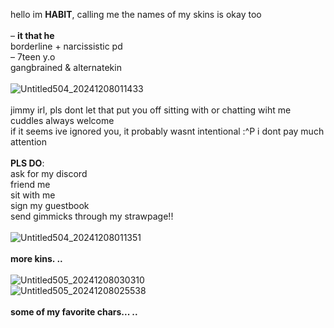 hello im **HABIT**, calling me the names of my skins is okay too
<br />
<br />
– **it that he**
<br />
borderline + narcissistic pd
<br />
– 7teen y.o
<br />
gangbrained & alternatekin
<br />
<br />
![Untitled504_20241208011433](https://github.com/user-attachments/assets/31c4b4cc-50d7-4327-8d6e-dcbdf9670f71)
<br />
<br />
jimmy irl, pls dont let that put you off sitting with or chatting wiht me
<br />
cuddles always welcome
<br />
if it seems ive ignored you, it probably wasnt intentional :^P i dont pay much attention
<br />
<br />
**PLS DO**:
<br />
ask for my discord
<br />
friend me
<br />
sit with me
<br />
sign my guestbook
<br />
send gimmicks through my strawpage!!
<br />
<br />
![Untitled504_20241208011351](https://github.com/user-attachments/assets/baee59ad-5be8-4b5f-b1eb-f9ad172556e0) 
<br />
<br />
**more kins. ..**
<br />
<br />
![Untitled505_20241208030310](https://github.com/user-attachments/assets/c690253a-83ac-4811-8183-2598c030261a)
<br />
![Untitled505_20241208025538](https://github.com/user-attachments/assets/8df9a460-076a-4fd5-b443-51642786c74f)
<br />
<br />
**some of my favorite chars... ..**
 
